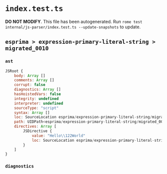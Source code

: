 # `index.test.ts`

**DO NOT MODIFY**. This file has been autogenerated. Run `rome test internal/js-parser/index.test.ts --update-snapshots` to update.

## `esprima > expression-primary-literal-string > migrated_0010`

### `ast`

```javascript
JSRoot {
	body: Array []
	comments: Array []
	corrupt: false
	diagnostics: Array []
	hasHoistedVars: false
	integrity: undefined
	interpreter: undefined
	sourceType: "script"
	syntax: Array []
	loc: SourceLocation esprima/expression-primary-literal-string/migrated_0010/input.js 1:0-1:16
	path: UIDPath<esprima/expression-primary-literal-string/migrated_0010/input.js>
	directives: Array [
		JSDirective {
			value: "Hello\\122World"
			loc: SourceLocation esprima/expression-primary-literal-string/migrated_0010/input.js 1:0-1:16
		}
	]
}
```

### `diagnostics`

```

```

